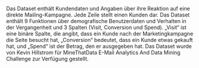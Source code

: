 Das Dataset enthält Kundendaten und Angaben über ihre Reaktion auf eine direkte Mailing-Kampagne. Jede Zeile stellt einen Kunden dar. Das Dataset enthält 9 Funktionen über demografische Benutzerdaten und Verhalten in der Vergangenheit und 3 Spalten (Visit, Conversion und Spend). „Visit“ ist eine binäre Spalte, die angibt, dass ein Kunde nach der Marketingkampagne die Seite besucht hat, „Conversion“ bedeutet, dass ein Kunde etwas gekauft hat, und „Spend“ ist der Betrag, den er ausgegeben hat. Das Dataset wurde von Kevin Hillstrom für MineThatData E-Mail Analytics And Data Mining Challenge zur Verfügung gestellt.

<!---HONumber=July15_HO3-->